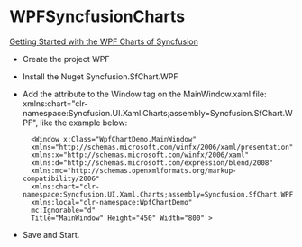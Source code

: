 # WPFSyncfusionCharts

[Getting Started with the WPF Charts of Syncfusion](https://www.youtube.com/watch?v=5b8nEevQPC8&t=32s)

- Create the project WPF
- Install the Nuget Syncfusion.SfChart.WPF
- Add the attribute to the Window tag on the MainWindow.xaml file: xmlns:chart="clr-namespace:Syncfusion.UI.Xaml.Charts;assembly=Syncfusion.SfChart.WPF", like the example below:

        <Window x:Class="WpfChartDemo.MainWindow"
        xmlns="http://schemas.microsoft.com/winfx/2006/xaml/presentation"
        xmlns:x="http://schemas.microsoft.com/winfx/2006/xaml"
        xmlns:d="http://schemas.microsoft.com/expression/blend/2008"
        xmlns:mc="http://schemas.openxmlformats.org/markup-compatibility/2006"
        xmlns:chart="clr-namespace:Syncfusion.UI.Xaml.Charts;assembly=Syncfusion.SfChart.WPF"
        xmlns:local="clr-namespace:WpfChartDemo"
        mc:Ignorable="d"
        Title="MainWindow" Height="450" Width="800" >
        
        
        
        
- Save and Start.
